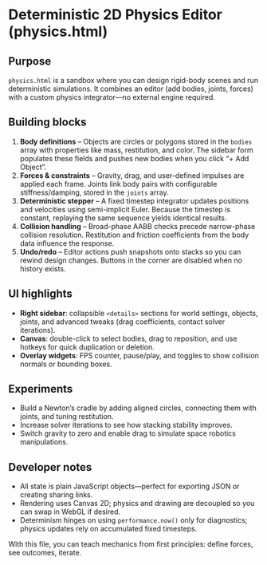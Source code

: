 # Deterministic 2D Physics Editor (physics.html)

## Purpose
`physics.html` is a sandbox where you can design rigid-body scenes and run deterministic simulations. It combines an editor (add bodies, joints, forces) with a custom physics integrator—no external engine required.

## Building blocks
1. **Body definitions** – Objects are circles or polygons stored in the `bodies` array with properties like mass, restitution, and color. The sidebar form populates these fields and pushes new bodies when you click “+ Add Object”.
2. **Forces & constraints** – Gravity, drag, and user-defined impulses are applied each frame. Joints link body pairs with configurable stiffness/damping, stored in the `joints` array.
3. **Deterministic stepper** – A fixed timestep integrator updates positions and velocities using semi-implicit Euler. Because the timestep is constant, replaying the same sequence yields identical results.
4. **Collision handling** – Broad-phase AABB checks precede narrow-phase collision resolution. Restitution and friction coefficients from the body data influence the response.
5. **Undo/redo** – Editor actions push snapshots onto stacks so you can rewind design changes. Buttons in the corner are disabled when no history exists.

## UI highlights
- **Right sidebar**: collapsible `<details>` sections for world settings, objects, joints, and advanced tweaks (drag coefficients, contact solver iterations).
- **Canvas**: double-click to select bodies, drag to reposition, and use hotkeys for quick duplication or deletion.
- **Overlay widgets**: FPS counter, pause/play, and toggles to show collision normals or bounding boxes.

## Experiments
- Build a Newton’s cradle by adding aligned circles, connecting them with joints, and tuning restitution.
- Increase solver iterations to see how stacking stability improves.
- Switch gravity to zero and enable drag to simulate space robotics manipulations.

## Developer notes
- All state is plain JavaScript objects—perfect for exporting JSON or creating sharing links.
- Rendering uses Canvas 2D; physics and drawing are decoupled so you can swap in WebGL if desired.
- Determinism hinges on using `performance.now()` only for diagnostics; physics updates rely on accumulated fixed timesteps.

With this file, you can teach mechanics from first principles: define forces, see outcomes, iterate.
